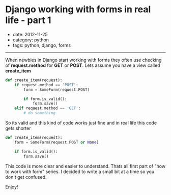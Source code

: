 # Django working with forms in real life - part 1

- date: 2012-11-25
- category: python
- tags: python, django, forms

------

When newbies in Django start working with forms they often use checking of **request.method** for **GET** or **POST**.
Lets assume you have a view called **create_item**

````python
def create_item(request):
    if request.method == 'POST':
        form = SomeForm(request.POST)

        if form.is_valid():
            form.save()
    elif request.method == 'GET':
        # do something
````

So its valid and this kind of code works just fine and in real life this code gets shorter

````python
def create_item(request):
    form = SomeForm(request.POST or None)

    if form.is_valid():
        form.save()
````

This code is more clear and easier to understand.
Thats all first part of "how to work with form" series.
I decided to write a small bit at a time
so you don't get confused.


Enjoy!
